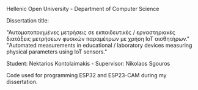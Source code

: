 Hellenic Open University - Department of Computer Science

Dissertation title:

"Αυτοματοποιημένες μετρήσεις σε εκπαιδευτικές / εργαστηριακές διατάξεις μετρήσεων φυσικών παραμέτρων με χρήση ΙοΤ αισθητήρων."
"Automated measurements in educational / laboratory devices measuring physical parameters using IoT sensors."

Student: Nektarios Kontolaimakis - 
Supervisor: Nikolaos Sgouros

Code used for programming ESP32 and ESP23-CAM during my dissertation.
